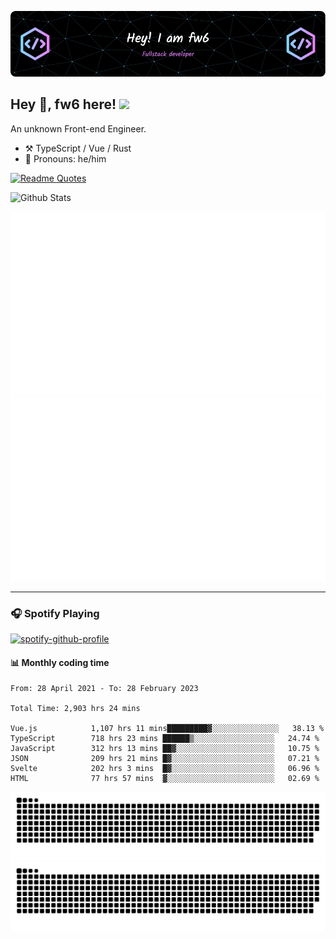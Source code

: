 ![Header](github-header-image.png)

## Hey 👋, fw6 here! <img src="https://github.githubassets.com/images/mona-whisper.gif" height="24" />


An unknown Front-end Engineer.

-   :hammer_and_pick: TypeScript / Vue / Rust
-   :man: Pronouns: he/him


[![Readme Quotes](https://quotes-github-readme.vercel.app/api?type=horizontal&theme=algolia)](https://github.com/piyushsuthar/github-readme-quotes)



![Github Stats](https://github-readme-stats.vercel.app/api?username=fw6&bg_color=30,e96443,904e95&title_color=fff&text_color=fff)

![](https://raw.githubusercontent.com/fw6/github-stats-transparent/output/generated/overview.svg)
![](https://raw.githubusercontent.com/fw6/github-stats-transparent/output/generated/languages.svg)


---

### 🎧 Spotify Playing

<!-- ![spotify-github-profile](/img/default.svg) -->

[![spotify-github-profile](https://spotify-github-profile.vercel.app/api/view?uid=r6wn4hdvypv0lkzyrj0e0pjct&cover_image=true&theme=default&bar_color=53b14f&bar_color_cover=true)](https://github.com/kittinan/spotify-github-profile)
#### :bar_chart: Monthly coding time

<!--START_SECTION:waka-->

```text
From: 28 April 2021 - To: 28 February 2023

Total Time: 2,903 hrs 24 mins

Vue.js            1,107 hrs 11 mins█████████▓░░░░░░░░░░░░░░░   38.13 %
TypeScript        718 hrs 23 mins ██████▒░░░░░░░░░░░░░░░░░░   24.74 %
JavaScript        312 hrs 13 mins ██▓░░░░░░░░░░░░░░░░░░░░░░   10.75 %
JSON              209 hrs 21 mins █▓░░░░░░░░░░░░░░░░░░░░░░░   07.21 %
Svelte            202 hrs 3 mins  █▓░░░░░░░░░░░░░░░░░░░░░░░   06.96 %
HTML              77 hrs 57 mins  ▓░░░░░░░░░░░░░░░░░░░░░░░░   02.69 %
```

<!--END_SECTION:waka-->




![github contribution grid snake animation](https://raw.githubusercontent.com/platane/platane/output/github-contribution-grid-snake-dark.svg#gh-dark-mode-only)![github contribution grid snake animation](https://raw.githubusercontent.com/platane/platane/output/github-contribution-grid-snake.svg#gh-light-mode-only)
